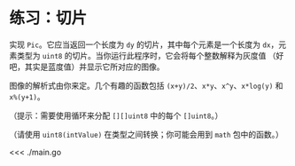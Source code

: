 # 练习：切片

实现 `Pic`。它应当返回一个长度为 `dy` 的切片，其中每个元素是一个长度为 `dx`，元素类型为 `uint8` 的切片。当你运行此程序时，它会将每个整数解释为灰度值 （好吧，其实是蓝度值）并显示它所对应的图像。

图像的解析式由你来定。几个有趣的函数包括 `(x+y)/2`、`x*y`、`x^y`、`x*log(y)` 和 `x%(y+1)`。

（提示：需要使用循环来分配 `[][]uint8` 中的每个 `[]uint8`。）

（请使用 `uint8(intValue)` 在类型之间转换；你可能会用到 `math` 包中的函数。）

<<< ./main.go
